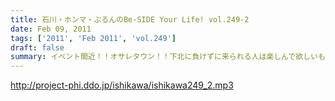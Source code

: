 ```yaml
---
title: 石川・ホンマ・ぶるんのBe-SIDE Your Life! vol.249-2
date: Feb 09, 2011
tags: ['2011', 'Feb 2011', 'vol.249']
draft: false
summary: イベント間近！！オサレタウン！！下北に負けずに来られる人は楽しんで欲しいものです。NAMAE
---
```


http://project-phi.ddo.jp/ishikawa/ishikawa249_2.mp3
